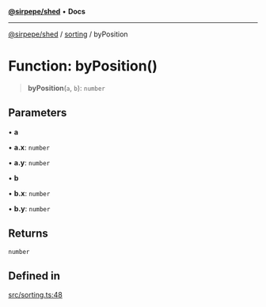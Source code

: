 [**@sirpepe/shed**](../../README.md) • **Docs**

***

[@sirpepe/shed](../../README.md) / [sorting](../README.md) / byPosition

# Function: byPosition()

> **byPosition**(`a`, `b`): `number`

## Parameters

• **a**

• **a.x**: `number`

• **a.y**: `number`

• **b**

• **b.x**: `number`

• **b.y**: `number`

## Returns

`number`

## Defined in

[src/sorting.ts:48](https://github.com/SirPepe/shed/blob/36009fde0fee9ee53321ca81309876bbb49851e3/src/sorting.ts#L48)
